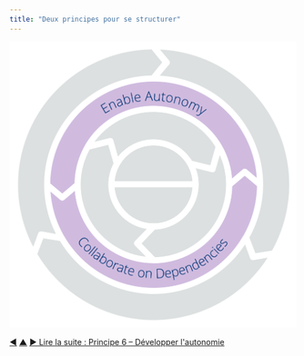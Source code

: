 ```yaml
---
title: "Deux principes pour se structurer"
---
```




![Deux principes pour se structurer : Développer l'autonomie – Collaborer avec les dépendances](img/csf/csf-light-structure.png)


<div class="bottom-nav">
<a href="run-experiments.html" title="Retour à : Principe 5 – Expérimenter">◀</a> <a href="csf.html" title="Remonter: Un Framework du Sens Commun pour les organisations et les équipes">▲</a> <a href="enable-autonomy.html" title="Lire la suite : Principe 6 – Développer l&#x27;autonomie">▶ Lire la suite : Principe 6 – Développer l&#x27;autonomie</a>
</div>


<script type="text/javascript">
Mousetrap.bind('g n', function() {
    window.location.href = 'enable-autonomy.html';
    return false;
});
</script>

